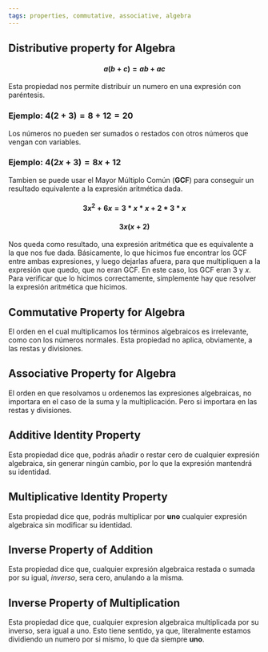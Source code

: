 ```yaml
---
tags: properties, commutative, associative, algebra
---
```


## Distributive property for Algebra

#### $$a(b+c) = ab + ac$$
Esta propiedad nos permite distribuir un numero en una expresión con paréntesis.
### Ejemplo: $4(2+3) = 8 + 12 = 20$

Los números no pueden ser sumados o restados con otros números que vengan con variables.
### Ejemplo: $4(2x+3) = 8x + 12$

Tambien se puede usar el Mayor Múltiplo Común (**GCF**) para conseguir un resultado equivalente a la expresión aritmética dada.
#### $$3x^2 + 6x = 3 * x * x + 2 * 3 * x$$
#### $$3x(x + 2)$$
Nos queda como resultado, una expresión aritmética que es equivalente a la que nos fue dada.
Básicamente, lo que hicimos fue encontrar los GCF entre ambas expresiones, y luego dejarlas afuera, para que multipliquen a la expresión que quedo, que no eran GCF. En este caso, los GCF eran $3$ y $x$. 
Para verificar que lo hicimos correctamente, simplemente hay que resolver la expresión aritmética que hicimos.

## Commutative Property for Algebra

El orden en el cual multiplicamos los términos algebraicos es irrelevante, como con los números normales. Esta propiedad no aplica, obviamente, a las restas y divisiones.

## Associative Property for Algebra

El orden en que resolvamos u ordenemos las expresiones algebraicas, no importara en el caso de la suma y la multiplicación. Pero si importara en las restas y divisiones.

## Additive Identity Property

Esta propiedad dice que, podrás añadir o restar cero de cualquier expresión algebraica, sin generar ningún cambio, por lo que la expresión mantendrá su identidad.

## Multiplicative Identity Property

Esta propiedad dice que, podrás multiplicar por **uno** cualquier expresión algebraica sin modificar su identidad.

## Inverse Property of Addition

Esta propiedad dice que, cualquier expresión algebraica restada o sumada por su igual, _inverso_, sera cero, anulando a la misma.

## Inverse Property of Multiplication

Esta propiedad dice que, cualquier expresion algebraica multiplicada por su inverso, sera igual a uno. Esto tiene sentido, ya que, literalmente estamos dividiendo un numero por si mismo, lo que da siempre **uno**.
